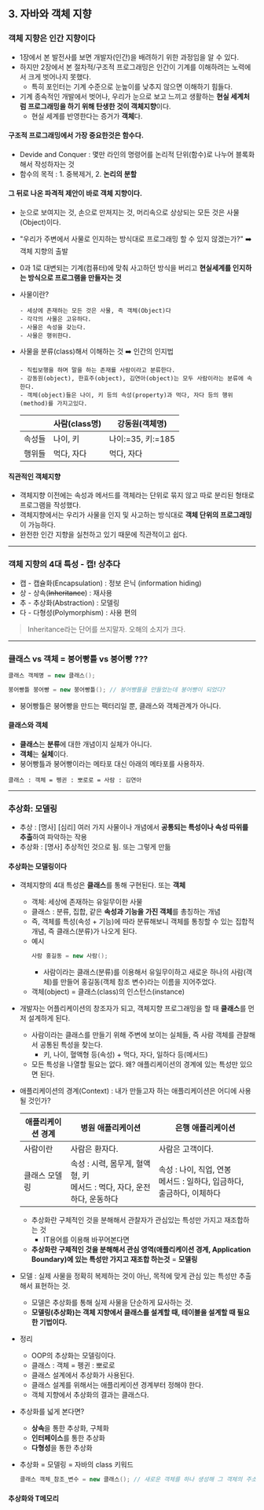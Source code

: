 ## 3. 자바와 객체 지향

### 객체 지향은 인간 지향이다

- 1장에서 본 발전사를 보면 개발자(인간)을 배려하기 위한 과정임을 알 수 있다.
- 하지만 2장에서 본 절차적/구조적 프로그래밍은 인간이 기계를 이해하려는 노력에서 크게 벗어나지 못했다.
    - 특히 포인터는 기계 수준으로 눈높이를 낮추지 않으면 이해하기 힘들다.
- 기계 종속적인 개발에서 벗어나, 우리가 눈으로 보고 느끼고 생활하는 **현실 세계처럼 프로그래밍을 하기 위해 탄생한 것이 객체지향**이다.
    - 현실 세계를 반영한다는 증거가 **객체**다.
    
#### 구조적 프로그래밍에서 가장 중요한것은 **함수**다.

- Devide and Conquer : 몇만 라인의 명령어를 논리적 단위(함수)로 나누어 블록화해서 작성하자는 것
- 함수의 목적 : 1. 중복제거, 2. **논리의 분할**

#### 그 뒤로 나온 파격적 제안이 바로 **객체 지향**이다.

- 눈으로 보여지는 것, 손으로 만져지는 것, 머리속으로 상상되는 모든 것은 사물(Object)이다.
- "우리가 주변에서 사물로 인지하는 방식대로 프로그래밍 할 수 있지 않겠는가?" ➡️ 객체 지향의 출발
- 0과 1로 대변되는 기계(컴퓨터)에 맞춰 사고하던 방식을 버리고 **현실세계를 인지하는 방식으로 프로그램을 만들자는 것**

- 사물이란?
    ```
    - 세상에 존재하는 모든 것은 사물, 즉 객체(Object)다
    - 각각의 사물은 고유하다.
    - 사물은 속성을 갖는다.
    - 사물은 행위한다.
    ```
- 사물을 분류(class)해서 이해하는 것 ➡️ 인간의 인지법
    ```
    - 직립보행을 하며 말을 하는 존재를 사람이라고 분류한다.
    - 강동원(object), 한효주(object), 김연아(object)는 모두 사람이라는 분류에 속한다.
    - 객체(object)들은 나이, 키 등의 속성(property)과 먹다, 자다 등의 행위(method)를 가지고있다.
    ```
    |        |사람(class명) |강동원(객체명)|
    |---------|----------|----------|
    |속성들|나이, 키|나이:=35, 키:=185|
    |행위들|먹다, 자다|먹다, 자다|

#### 직관적인 객체지향

- 객체지향 이전에는 속성과 메서드를 객체라는 단위로 묶지 않고 따로 분리된 형태로 프로그램을 작성했다.
- 객체지향에서는 우리가 사물을 인지 및 사고하는 방식대로 **객체 단위의 프로그래밍**이 가능하다.
- 완전한 인간 지향을 실천하고 있기 때문에 직관적이고 쉽다.

<hr/>

### 객체 지향의 4대 특성 - 캡! 상추다
- 캡 - 캡슐화(Encapsulation) : 정보 은닉 (information hiding)
- 상 - 상속(~~Inheritance~~) : 재사용
- 추 - 추상화(Abstraction) : 모델링
- 다 - 다형성(Polymorphism) : 사용 편의
> Inheritance라는 단어를 쓰지말자. 오해의 소지가 크다.

<hr/>

### 클래스 vs 객체 = 붕어빵틀 vs 붕어빵 ???

```java
클래스 객체명 = new 클래스();
```
```java
붕어빵틀 붕어빵 = new 붕어빵틀(); // 붕어빵틀을 만들었는데 붕어빵이 되었다?
```
- 붕어빵틀은 붕어빵을 만드는 팩터리일 뿐, 클래스와 객체관계가 아니다.

#### 클래스와 객체
- **클래스**는 **분류**에 대한 개념이지 실체가 아니다.
- **객체**는 **실체**이다.
- 붕어빵틀과 붕어빵이라는 메타포 대신 아래의 메타포를 사용하자.
```
클래스 : 객체 = 펭귄 : 뽀로로 = 사람 : 김연아 
```

<hr/>

### 추상화: 모델링
- 추상 : [명사] [심리] 여러 가지 사물이나 개념에서 **공통되는 특성이나 속성 따위를 추출**하여 파악하는 작용
- 추상화 : [명사] 추상적인 것으로 됨. 또는 그렇게 만듦

#### 추상화는 모델링이다
- 객체지향의 4대 특성은 **클래스**를 통해 구현된다. 또는 **객체**
    - 객체: 세상에 존재하는 유일무이한 사물
    - 클래스 : 분류, 집합, 같은 **속성과 기능을 가진 객체**를 총칭하는 개념
    - 즉, 객체를 특성(속성 + 기능)에 따라 분류해보니 객체를 통칭할 수 있는 집합적 개념, 즉 클래스(분류)가 나오게 된다.
    - 예시
        ```java
        사람 홍길동 = new 사람();
        ```
        - 사람이라는 클래스(분류)를 이용해서 유일무이하고 새로운 하나의 사람(객체)를 만들어 홍길동(객체 참조 변수)라는 이름을 지어주었다.
    - 객체(object) = 클래스(class)의 인스턴스(instance)
- 개발자는 어플리케이션의 창조자가 되고, 객체지향 프로그래밍을 할 때 **클래스**를 먼저 설계하게 된다.
    - 사람이라는 클래스를 만들기 위해 주변에 보이는 실체들, 즉 사람 객체를 관찰해서 공통된 특성을 찾는다.
        - 키, 나이, 혈액형 등(속성) + 먹다, 자다, 일하다 등(메서드)
    - 모든 특성을 나열할 필요는 없다. 왜? 애플리케이션의 경계에 있는 특성만 있으면 된다.
- 애플리케이션의 경계(Context) : 내가 만들고자 하는 애플리케이션은 어디에 사용될 것인가?
  
  |애플리케이션 경계|병원 애플리케이션|은행 애플리케이션|
  |---------|----------|----------|
  |사람이란|사람은 환자다.|사람은 고객이다.|
  |클래스 모델링|속성 : 시력, 몸무게, 혈액형, 키<br>메서드 : 먹다, 자다, 운전하다, 운동하다|속성 : 나이, 직업, 연봉<br>메서드 : 일하다, 입금하다, 출금하다, 이체하다|
  
    - 추상화란 구체적인 것을 분해해서 관찰자가 관심있는 특성만 가지고 재조합하는 것
        - IT용어를 이용해 바꾸어본다면
    - **추상화란 구체적인 것을 분해해서 관심 영역(애플리케이션 경계, Application Boundary)에 있는 특성만 가지고 재조합 하는것** = **모델링**
- 모델 : 실제 사물을 정확히 복제하는 것이 아닌, 목적에 맞게 관심 있는 특성만 추출해서 표현하는 것.
    - 모델은 추상화를 통해 실제 사물을 단순하게 묘사하는 것.
    - **모델링(추상화)는 객체 지향에서 클래스를 설계할 때, 테이블을 설계할 때 필요한 기법이다.**
- 정리
    - OOP의 추상화는 모델링이다.
    - 클래스 : 객체 = 펭귄 : 뽀로로
    - 클래스 설계에서 추상화가 사용된다.
    - 클래스 설계를 위해서는 애플리케이션 경계부터 정해야 한다.
    - 객체 지향에서 추상화의 결과는 클래스다.
- 추상화를 넓게 본다면?
    - **상속**을 통한 추상화, 구체화
    - **인터페이스**를 통한 추상화
    - **다형성**을 통한 추상화
- 추상화 = 모델링 = 자바의 class 키워드
    ```java
    클래스 객체_참조_변수 = new 클래스(); // 새로운 객체를 하나 생성해 그 객체의 주소값(포인터)을 객체 참조 변수에 할당
    ```

#### 추상화와 T메모리
  

    
    
    